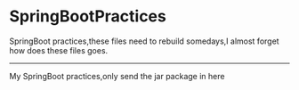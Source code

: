 # SpringBootPractices

SpringBoot practices,these files need to rebuild somedays,I almost forget how does these files goes.

-----------------------------
My SpringBoot practices,only send the jar package in here
